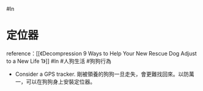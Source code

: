 #ln 

# 定位器
reference：[[《Decompression 9 Ways to Help Your New Rescue Dog Adjust to a New Life 1》]]
#ln #人狗生活 #狗狗行為
- Consider a GPS tracker.
剛被領養的狗狗一旦走失，會更難找回來。以防萬一，可以在狗狗身上安裝定位器。
